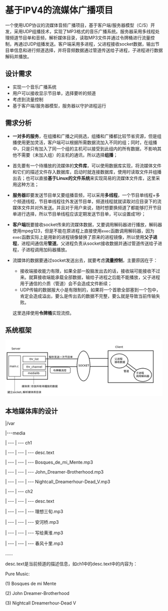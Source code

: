 # 基于IPV4的流媒体广播项目

一个使用UDP协议的流媒体音频广播项目，基于客户端/服务器模型（C/S）开发，采用UDP组播技术，实现了MP3格式的音乐广播系统。服务器采用多线程处理频道节目单和音频，解析媒体目录，读取MP3文件并通过令牌桶进行流量控制，再通过UDP组播发送。客户端采用多进程，父进程接收socket数据，输出节目单信息和进行频道选择，并将音频数据通过管道传送给子进程，子进程进行数据解码并播放。



## 设计需求

* 实现一个音乐广播系统
* 用户可以接收显示节目单，选择要听的频道
* 考虑到流量控制
* 基于客户端/服务器模型，服务器以守护进程运行



## 需求分析

* **一对多的服务**，在组播和广播之间挑选，组播和广播都比较节省资源，但是组播使用更加灵活，客户端可以根据所需数据流加入不同的组；同时，在组播中，只是只有加入了同一个组的主机可以接受到此组内的所有数据，不影响其他不需要（未加入组）的主机的通讯，所以选择**组播**；

* 首先要有一个待播放的流媒体的**文件库**，可以使用数据库实现，将流媒体文件和它们的描述文件存入数据库，启动时就连接数据库，使用时读取文件并组播出去；也可以直接**基于Linux的文件系统**来实现简易的流媒体文件库，这里采用这种方法；

* **服务器**即要发送节目单又要组播音频，可以采用**多线程**，一个节目单线程+多个频道线程，节目单线程往外发送节目单，频道线程就就读取对应目录下的流媒体文件并对外发送。并且对于用户来说，随时想要换频道了都能够打开节目单进行选择，所以节目单线程应该定期发送节目单，可以设置成1秒；

* **客户端**既要接收socket传来的流媒体数据，又要调用解码器进行播放，解码器使用mpeg123，但是不能在原进程上直接使用`exec`函数调用解码器，因为`exec`函数实际上是用新的进程镜像替换了原来的进程镜像，所以使用**父子进程**，进程间通信用**管道**。父进程负责从socket接收数据并通过管道传送给子进程，子进程调用加码器播放。

* 流媒体的数据要通过socket发送出去，就要考虑**流量控制**，主要原因在于：

  * 接收端接收能力有限，如果全部一股脑发出去的话，接收端可能接收不过来。就算接收端能承载全部数据，输给子进程之后能不能播放，父子进程用于通信的介质（管道）会不会造成文件断续；
  * UDP传输的数据报大小是有限制的，如果将一个首歌全部塞到一个包中，肯定会造成溢出，要么是传出去的数据不完整，要么就是导致当前传输失败。

  这里选择使用**令牌桶**实现流控。



## 系统框架

![image](https://github.com/qinmuran/StreamingMediaBroadcast/blob/master/%E9%A1%B9%E7%9B%AE%E6%A1%86%E6%9E%B6.png)



## 本地媒体库的设计

|/var

|---media

| --- | --- ch1

| --- | --- | --- desc.text

| --- | --- | --- Bosques_de_mi_Mente.mp3

| --- | --- | --- John_Dreamer-Brotherhood.mp3

| --- | --- | --- Nightcall_Dreamerhour-Dead_V.mp3

| --- | --- ch2

| --- | --- | --- desc.text

| --- | --- | --- 理想三旬.mp3

| --- | --- | --- 安河桥.mp3

| --- | --- | --- 写给黄淮.mp3

| --- | --- | --- 春风十里.mp3

......



desc.text是当前频道的描述信息，如ch1中的desc.text中的内容为：

Pure Music:

(1) Bosques de mi Mente

(2) John Dreamer-Brotherhood

(3) Nightcall Dreamerhour-Dead V

